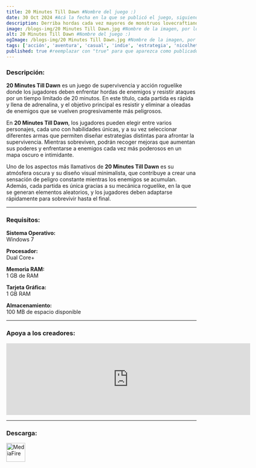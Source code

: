 ```yaml
---
title: 20 Minutes Till Dawn #Nombre del juego :)
date: 30 Oct 2024 #Acá la fecha en la que se publicó el juego, siguiendo este formato: Dia "30", Mes "Oct", Año "2024" = como debe quedar: 30 Oct 2024
description: Derriba hordas cada vez mayores de monstruos lovecraftianos para sobrevivir a la noche. Elije entre una variedad de mejoras para crear builds poderosas e innovadoras. Desbloquea una diversa selección de personajes y armas con poderes únicos. #Acá una mini descripción del juego
image: /blogs-img/20 Minutes Till Dawn.jpg #Nombre de la imagen, por lo general es exactamente el mismo nombre que el juego excluyendo lo ":" (Dos puntos)
alt: 20 Minutes Till Dawn #Nombre del juego :)
ogImage: /blogs-img/20 Minutes Till Dawn.jpg #Nombre de la imagen, por lo general es exactamente el mismo nombre que el juego excluyendo lo ":" (Dos puntos)
tags: ['acción', 'aventura', 'casual', 'indie', 'estrategia', 'nicolhetti'] #Acá la categoría o categorías del juego, si es más de una se coloca en este formato: ['categoría1', 'categoría2']
published: true #reemplazar con "true" para que aparezca como publicado
---
```


<!--En VSCode seleccionando una palabra, por ejemplo: "20 Minutes Till Dawn" y apretando Ctrl+F2 se seleccionan todas las palabras iguales-->

### Descripción:
**20 Minutes Till Dawn** es un juego de supervivencia y acción roguelike donde los jugadores deben enfrentar hordas de enemigos y resistir ataques por un tiempo limitado de 20 minutos. En este título, cada partida es rápida y llena de adrenalina, y el objetivo principal es resistir y eliminar a oleadas de enemigos que se vuelven progresivamente más peligrosos. 

En **20 Minutes Till Dawn**, los jugadores pueden elegir entre varios personajes, cada uno con habilidades únicas, y a su vez seleccionar diferentes armas que permiten diseñar estrategias distintas para afrontar la supervivencia. Mientras sobreviven, podrán recoger mejoras que aumentan sus poderes y enfrentarse a enemigos cada vez más poderosos en un mapa oscuro e intimidante. 

Uno de los aspectos más llamativos de **20 Minutes Till Dawn** es su atmósfera oscura y su diseño visual minimalista, que contribuye a crear una sensación de peligro constante mientras los enemigos se acumulan. Además, cada partida es única gracias a su mecánica roguelike, en la que se generan elementos aleatorios, y los jugadores deben adaptarse rápidamente para sobrevivir hasta el final.
<!--Prompt para Chat-GPT: Hazme una descripción para el juego "20 Minutes Till Dawn" y cada que menciones "20 Minutes Till Dawn" ponlo en negrita -->

---

### Requisitos:
**Sistema Operativo:**  
Windows 7

**Procesador:**  
Dual Core+

**Memoria RAM:**  
1 GB de RAM

**Tarjeta Gráfica:**  
1 GB RAM

**Almacenamiento:**  
100 MB de espacio disponible

<!--Si falta o sobra un requisito se quita o se agrega manteniendo el mismo formato-->

---

### Apoya a los creadores:
<iframe src="https://store.steampowered.com/widget/1966900/" frameborder="0" width="646" height="190" style="background-color: transparent;"></iframe>

<!--Reemplazar los numeros (AppID) del juego (en este caso 1966900) por el numero (AppID) correspondiente con el juego a publicar-->
<!--El AppID se encuentra en la URL del Juego en Steam-->

---

### Descarga:

[<img src="https://gist.github.com/cxmeel/0dbc95191f239b631c3874f4ccf114e2/raw/download.svg" alt="MediaFire" height="50" />](https://www.mediafire.com/file/dcg2kr6xf03ndnj/20_Minutes_Till_Dawn.zip/file)

<!-- # se debe reemplazar por el link de descarga-->

<!--MediaFire se debe reemplazar por el servicio donde está subido el juego-->